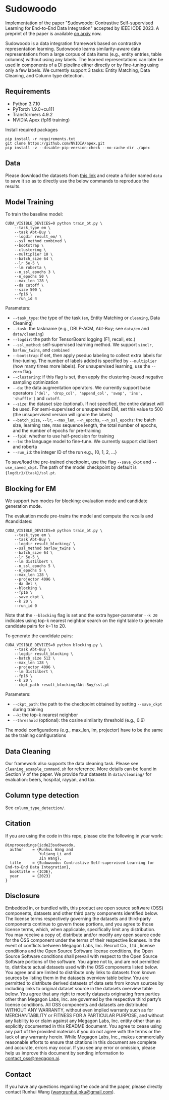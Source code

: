 # Sudowoodo

Implementation of the paper "Sudowoodo: Contrastive Self-supervised Learning for End-to-End Data Integration" accepted by IEEE ICDE 2023. A preprint of the paper is available [on arxiv](https://arxiv.org/abs/2207.04122) now.

Sudowoodo is a data integration framework based on contrastive representation learning. Sudowoodo learns similarity-aware data representations from a large corpus of data items (e.g., entity entries, table columns) without using any labels. The learned representations can later be used in components of a DI pipeline either directly or by fine-tuning using only a few labels. We currently support 3 tasks: Entity Matching, Data Cleaning, and Column type detection.

## Requirements

* Python 3.7.10
* PyTorch 1.9.0+cu111
* Transformers 4.9.2
* NVIDIA Apex (fp16 training)

Install required packages

```
pip install -r requirements.txt
git clone https://github.com/NVIDIA/apex.git
pip install -v --disable-pip-version-check --no-cache-dir ./apex
```

## Data

Please download the datasets from [this link](https://drive.google.com/file/d/1V-QN2nazSrhZONVC4JoFfcUqRKmTYL1z/view?usp=sharing) and create a folder named ``data`` to save it so as to directly use the below commands to reproduce the results.

## Model Training

To train the baseline model:

```
CUDA_VISIBLE_DEVICES=0 python train_bt.py \
    --task_type em \
    --task Abt-Buy \
    --logdir result_em/ \
    --ssl_method combined \
    --bootstrap \
    --clustering \
    --multiplier 10 \
    --batch_size 64 \
    --lr 5e-5 \
    --lm roberta \
    --n_ssl_epochs 3 \
    --n_epochs 50 \
    --max_len 128 \
    --da cutoff \
    --size 500 \
    --fp16 \
    --run_id 4
```

Parameters:

* ``--task_type``: the type of the task (``em``, Entity Matching or ``cleaning``, Data Cleaning)
* ``--task``: the taskname (e.g., DBLP-ACM, Abt-Buy; see ``data/em`` and ``data/cleaning``)
* ``--logdir``: the path for TensorBoard logging (F1, recall, etc.)
* ``--ssl_method``: self-supervised learning method. We support ``simclr``, ``barlow_twins``, and ``combined``
* ``--bootstrap``: if set, then apply pseduo labeling to collect extra labels for fine-tuning. The number of labels added is specified by ``--multiplier`` (how many times more labels). For unsupervised learning, use the ``--zero`` flag.
* ``--clustering``: if this flag is set, then apply the clustering-based negative sampling optimization
* ``--da``: the data augmentation operators. We currently support base operators ``['del', 'drop_col', 'append_col', 'swap', 'ins', 'shuffle']`` and ``cutoff``.
* ``--size``: the dataset size (optional). If not specified, the entire dataset will be used. For semi-supervised or unsupervised EM, set this value to 500 (the unsupervised version will ignore the labels)
* ``--batch_size``, ``--lr``, ``--max_len``, ``--n_epochs``, ``--n_ssl_epochs``: the batch size, learning rate, max sequence length, the total number of epochs, and the number of epochs for pre-training
* ``--fp16``: whether to use half-precision for training
* ``--lm``: the language model to fine-tune. We currently support distilbert and roberta
* ``--run_id``: the integer ID of the run e.g., {0, 1, 2, ...}

To save/load the pre-trained checkpoint, use the flag ``--save_ckpt`` and ``--use_saved_ckpt``. The path of the model checkpoint by default is ``{logdir}/{task}/ssl.pt``.

## Blocking for EM

We support two modes for blocking: evaluation mode and candidate generation mode.

The evaluation mode pre-trains the model and compute the recalls and #candidates:

```
CUDA_VISIBLE_DEVICES=0 python train_bt.py \
    --task_type em \
    --task Abt-Buy \
    --logdir result_blocking/ \
    --ssl_method barlow_twins \
    --batch_size 64 \
    --lr 5e-5 \
    --lm distilbert \
    --n_ssl_epochs 5 \
    --n_epochs 5 \
    --max_len 128 \
    --projector 4096 \
    --da del \
    --blocking \
    --fp16 \
    --save_ckpt \
    --k 20 \
    --run_id 0
```

Note that the ``--blocking`` flag is set and the extra hyper-parameter ``--k 20`` indicates using top-k nearest neighbor search on the right table to generate candidate pairs for k=1 to 20.

To generate the candidate pairs:

```
CUDA_VISIBLE_DEVICES=0 python blocking.py \
    --task Abt-Buy \
    --logdir result_blocking \
    --batch_size 512 \
    --max_len 128 \
    --projector 4096 \
    --lm distilbert \
    --fp16 \
    --k 20 \
    --ckpt_path result_blocking/Abt-Buy/ssl.pt 
```

Parameters:

* ``--ckpt_path``: the path to the checkpoint obtained by setting ``--save_ckpt`` during training
* ``--k``: the top-k nearest neighbor
* ``--threshold`` (optional): the cosine similarity threshold (e.g., 0.6)

The model configurations (e.g., max_len, lm, projector) have to be the same as the training configurations

## Data Cleaning

Our framework also supports the data cleaning task. Please see ``cleaning_example_command.sh`` for reference. More details can be found in Section V of the paper. We provide four datasets in ``data/cleaning/`` for evaluation: beers, hospital, rayyan, and tax.

## Column type detection

See ``column_type_detection/``.

## Citation

If you are using the code in this repo, please cite the following in your work:

```
@inproceedings{icde23sudowoodo,
  author    = {Runhui Wang and
               Yuliang Li and
               Jin Wang},
  title     = {Sudowoodo: Contrastive Self-supervised Learning for End-to-End Data Integration},
  booktitle = {ICDE},
  year      = {2023}
}
```

## Disclosure

Embedded in, or bundled with, this product are open source software (OSS) components, datasets and other third party components identified below. The license terms respectively governing the datasets and third-party components continue to govern those portions, and you agree to those license terms, which, when applicable, specifically limit any distribution. You may receive a copy of, distribute and/or modify any open source code for the OSS component under the terms of their respective licenses. In the event of conflicts between Megagon Labs, Inc. Recruit Co., Ltd., license conditions and the Open Source Software license conditions, the Open Source Software conditions shall prevail with respect to the Open Source Software portions of the software.
You agree not to, and are not permitted to, distribute actual datasets used with the OSS components listed below. You agree and are limited to distribute only links to datasets from known sources by listing them in the datasets overview table below. You are permitted to distribute derived datasets of data sets from known sources by including links to original dataset source in the datasets overview table below. You agree that any right to modify datasets originating from parties other than Megagon Labs, Inc. are governed by the respective third party’s license conditions.
All OSS components and datasets are distributed WITHOUT ANY WARRANTY, without even implied warranty such as for MERCHANTABILITY or FITNESS FOR A PARTICULAR PURPOSE, and without any liability to or claim against any Megagon Labs, Inc. entity other than as explicitly documented in this README document. You agree to cease using any part of the provided materials if you do not agree with the terms or the lack of any warranty herein.
While Megagon Labs, Inc., makes commercially reasonable efforts to ensure that citations in this document are complete and accurate, errors may occur. If you see any error or omission, please help us improve this document by sending information to contact_oss@megagon.ai.

## Contact

If you have any questions regarding the code and the paper, please directly contact Runhui Wang (wangrunhui.pku@gmail.com).
